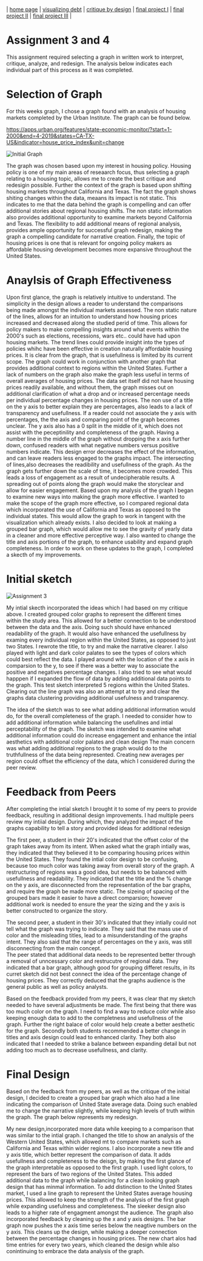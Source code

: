 | [home page](https://cmustudent.github.io/tswd-portfolio-templates/) | [visualizing debt](visualizing-government-debt) | [critique by design](critique-by-design) | [final project I](final-project-part-one) | [final project II](final-project-part-two) | [final project III](final-project-part-three) |

# Assignment 3 and 4
This assignment required selecting a graph in written work to interpret, critique, analyze, and redesign. The analysis below indicates each individual part of this process as it was completed. 

# Selection of Graph
For this weeks graph, I chose a graph found with an analysis of housing markets completed by the Urban Institute. The graph can be found below. 

https://apps.urban.org/features/state-economic-monitor/?start=1-2000&end=4-2019&states=CA-TX-US&indicator=house_price_index&unit=change

![Initial Graph](https://user-images.githubusercontent.com/123436415/217417434-ef3e9a61-43fc-4899-b54c-bd57a8e173c0.jpg)


The graph was chosen based upon my interest in housing policy. Housing policy is one of my main areas of reseaarch focus, thus selecting a graph relating to a housing topic, allows me to create the best critique and redesigin possible. Further the context of the graph is based upon shifting housing markets throughout California and Texas. The fact the graph shows shiting changes within the data, meaans its impact is not static. This indicates to me that the data behind the graph is compelling and can offer additional stories about regional housing shifts. The non static information also provides additional opportunity to examine markets beyond California and Texas.  The flexibility to add additional means of regional analysis, provides ample opportunity for successful graph redesign, making the graph a compelling candidate for narrative creation. Finally, the topic of housing prices is one that is relevant for ongoing policy makers as affordable housing development becomes more expansive throughout the United States.  


# Anaylsis of Graph Effectiveness

Upon first glance, the graph is relatively intuitive to understand. The simplicity in the design allows a reader to understand the comparisons being made amongst the individual markets assessed. The non static nature of the lines, allows for an intuition to understand how housing prices increased and decreased along the studied perid of time. This allows for policy makers to make compelling insights around what events within the 2000's such as elections, recessions, wars etc.. could have had upon housing markets. The trend lines could provide insight into the types of policies whihc have been effective in creation naturally affordable housing prices. 
It is clear from the graph, that is usefullness is limited by its current scope. The graph could work in conjunction with another graph that provides additional context to regions within the United States. Further a lack of numbers on the graph also make the graph less useful in  terms of overall averages of housing prices. The data set itself did not have housing prices readily available, and without them, the graph misses out on additional clarification of what a drop and or increased percentage needs per individual percentage changes in housing prices. The non use of a title on the y axis to better explain they are percentages, also leads to a lack of transparency and usefullness. If a reader could not associate the y axis with percentages, the the axis and comparing point of the graph becomes unclear.
  The y axis also has a 0 split in the middle of it, which does not assist with the peceptinility and completeness of the graph. Having a number line in the middle of the graph without dropping the  x axis further down, confused readers with what negative numbers versus positive numbers indicate. This design error decreases the effect of the information, and can leave readers less engaged to the graphs impact. 
    The intersecting of lines,also decreases the readibility and usefullness of the graph.  As the graph gets further down the scale of time, it becomes more crowded. This leads a loss of engagement as a result of undecipherable results. A spreading out of points along the graph would make the storyclear and allow for easier engagement. 
    Based upon my analysis of the graph I began to examine new ways into making the graph more effective. I wanted to make the scope of the graph more effective, so I compared regional data which incorporated the use of California and Texas as opposed to the individual states. This would allow the graph  to work in tangent with the visualization which already exists. I also decided to look at making a grouped bar graph, which would allow me to see the gravity of yearly data in a cleaner and more effective perceptive way.  I also wanted to change the title and axis portions of the graph, to enhance usability and  expand graph completeness. In order to work on these updates to the graph, I completed a skecth of my  improvements. 
    
# Initial sketch 
![Assignment 3 ](https://user-images.githubusercontent.com/123436415/217416801-13a28dc9-7a83-4524-81ba-047a0e880c15.JPG)

My intial skecth incorporated the ideas which I had based on my critique above. I created grouped color graphs to represent the different times within the study area. This  allowed for a better connection to be understood between the data and the axis. Doing such should have enhanced readability  of the graph. It would also have enhanced the usefullness by examing every individual region within the United States, as opposed to just two States.  I rewrote the title, to try and make the narrative clearer. I also played with light and dark color palates to see the types of colors which could best reflect the data. I played around with the location of the x axis in comparsion to the y, to see if there was a better way to associate the positive and negatives percentage changes.  I also tried to see what would happpen if I expanded the flow of data by adding additional data points  to  the graph. This test sketch interpreted  5 regions within the United States. Clearing out the line graph was also an attempt at to try  and clear the graphs  data clustering providing additional usefulness and transparency.

The idea of the sketch was to see what adding additional information would do, for the overall completeness of the graph. I needed to consider how to add additional information while balancing the usefullnes and intial perceptability of the graph. The sketch was intended to examine what additional information could do increase engagement and enhance the intial aesthetics with additional color palates and clean design  The main concern was what adding additional regions to the graph would do to the truthfullness of the data being represented.  Creating new averages per region could offset the efficiency of the data, which I considered  during the peer review. 


# Feedback from Peers
After completing the intial sketch I brought it to some of my peers to provide feedback, resulting in additional design improvements.  I had multiple  peers review my intiial design.  During which, they analyzed the impact of the graphs capability to tell a story and provided ideas for additional redesign 

The first peer, a student in their 20's indicated that the offset color of the graph takes away from its intent. When asked what the graph intially was, they indicated that they believed it to be comparing housing prices within the United States. They found the intial color design to be confusing, because too much color was taking away from overall  story of the graph.  A restructuring of regions was a good idea, but needs to be balanced with usefullness and readability. They indicated that the title and  the % change on the y axis, are disconnected from the representation of the bar graphs, and require the graph be made more static.  The sizeing of spacing of the grouped bars made it easier to have a direct comparsion; however additional work is needed to ensure the year the sizing and the y axis is better constructed to organize the story. 

The second peer, a student in their 30's indicated that they intially could not tell what the graph was trying to indicate. They said that the mass use of color and the misleading titles, lead to a misunderstanding of the  graphs intent.  They also said that the range of percentages on the y axis, was still disconnecting from the main concept.  
The peer stated that  additional data needs to be represented better through a removal of unncessary color and restrucutre of regional data.  They indicated that a bar graph, although good for grouping differet results, in its curret sketch did not best connect the idea of the percentage change of housing prices. They correctly deduced that the graphs audience is the general public as well as policy analysts. 

Based on the feedback provided from my peers, it was clear that my sketch needed to have several adjustments be made. The first being that there was too much color on the graph. I need to find a way to reduce color while also keeping enough data to add to the completness and usefullness of the graph. Further the right balace of color would help create a better aesthetic for the graph. Secondly both students recommended a better change in  titles and axis design could lead to enhanced clarity. They both also indicated that I needed to strike a balance between expanding detail but not adding too much as to decrease usefullness, and clarity. 


# Final Design

Based on the feedback from my peers, as well as the critique of the initial design, I decided to create a grouped bar graph which also had  a line indicating the comparison of United State average data. Doing such enabled me to change the narrative slightly, while keeping high levels of truth within the graph. The graph below represents my redesign. 

<div class="flourish-embed flourish-chart" data-src="visualisation/12680327"><script src="https://public.flourish.studio/resources/embed.js"></script></div>

My new design,incorporated more data while keeping to a comparison that was similar to the intial graph. I changed the title to show an analysis of the Western United States, which allowed mt to compare markets such as California and Texas within wider regions. I also incorporate a new title and y axis title, which better represent the comparison of data. It adds usefullness and completeness to the deisgn, by making the first glance of the graph interpretable as opposed to the first graph. I used  light colors, to represent the bars of two regions of the United States. This added additional data to the graph while balancing for a clean looking graph design that has minmal information. To add distinction to the United  States market, I used a line graph to represent the United States average housing prices. This allowed to keep the strength of the analysis of the first graph while expanding usefulness and completeness. The sleeker design also leads to a higher rate of engagment amongst the audience. The graph also incorporated  feedback by cleaning up the x and y axis designs. The bar graph now pushes the x axis time series below the neagtive numbers on the y axis. This cleans up the design, while making a deeper connection between the percentage changes in housing prices. The new chart alos had time entries for every two years, which cleaned the design while also conintinuing to embrace the data analysis of the graph.


